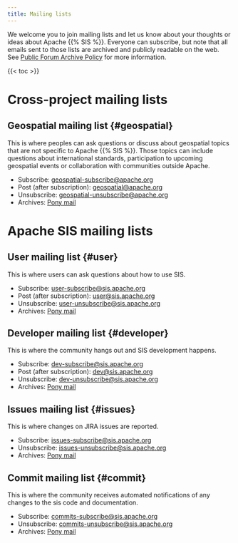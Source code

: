 ```yaml
---
title: Mailing lists
---
```


We welcome you to join mailing lists and let us know about your thoughts or ideas about Apache {{% SIS %}}.
Everyone can subscribe, but note that all emails sent to those lists are archived and publicly readable on the web.
See [Public Forum Archive Policy][policy] for more information.

{{< toc >}}


# Cross-project mailing lists

## Geospatial mailing list    {#geospatial}

This is where peoples can ask questions or discuss about geospatial topics that are not specific to Apache {{% SIS %}}.
Those topics can include questions about international standards, participation to upcoming geospatial events
or collaboration with communities outside Apache.

- Subscribe:   [geospatial-subscribe@apache.org][geo-sub]
- Post (after subscription): [geospatial@apache.org][geo-post]
- Unsubscribe: [geospatial-unsubscribe@apache.org][geo-unsub]
- Archives:    [Pony mail][geo-arch]


# Apache SIS mailing lists

## User mailing list    {#user}

This is where users can ask questions about how to use SIS.

- Subscribe:   [user-subscribe@sis.apache.org][usr-sub]
- Post (after subscription): [user@sis.apache.org][usr-post]
- Unsubscribe: [user-unsubscribe@sis.apache.org][usr-unsub]
- Archives:    [Pony mail][usr-arch]

## Developer mailing list    {#developer}

This is where the community hangs out and SIS development happens.

- Subscribe:   [dev-subscribe@sis.apache.org][dev-sub]
- Post (after subscription): [dev@sis.apache.org][dev-post]
- Unsubscribe: [dev-unsubscribe@sis.apache.org][dev-unsub]
- Archives:    [Pony mail][dev-arch]

## Issues mailing list    {#issues}

This is where changes on JIRA issues are reported.

- Subscribe:   [issues-subscribe@sis.apache.org][iss-sub]
- Unsubscribe: [issues-unsubscribe@sis.apache.org][iss-unsub]
- Archives:    [Pony mail][iss-arch]

## Commit mailing list    {#commit}

This is where the community receives automated notifications of
any changes to the sis code and documentation.

- Subscribe:   [commits-subscribe@sis.apache.org][com-sub]
- Unsubscribe: [commits-unsubscribe@sis.apache.org][com-unsub]
- Archives:    [Pony mail][com-arch]

[geo-sub]:   mailto:geospatial-subscribe@apache.org
[usr-sub]:   mailto:user-subscribe@sis.apache.org
[dev-sub]:   mailto:dev-subscribe@sis.apache.org
[iss-sub]:   mailto:issues-subscribe@sis.apache.org
[com-sub]:   mailto:commits-subscribe@sis.apache.org
[geo-post]:  mailto:geospatial@apache.org
[usr-post]:  mailto:user@sis.apache.org
[dev-post]:  mailto:dev@sis.apache.org
[geo-unsub]: mailto:geospatial-unsubscribe@apache.org
[usr-unsub]: mailto:user-unsubscribe@sis.apache.org
[dev-unsub]: mailto:dev-unsubscribe@sis.apache.org
[iss-unsub]: mailto:issues-unsubscribe@sis.apache.org
[com-unsub]: mailto:commits-unsubscribe@sis.apache.org
[geo-arch]:  https://lists.apache.org/list.html?geospatial@apache.org
[usr-arch]:  https://lists.apache.org/list.html?user@sis.apache.org
[dev-arch]:  https://lists.apache.org/list.html?dev@sis.apache.org
[iss-arch]:  https://lists.apache.org/list.html?issues@sis.apache.org
[com-arch]:  https://lists.apache.org/list.html?commits@sis.apache.org
[policy]:    https://www.apache.org/foundation/public-archives.html
